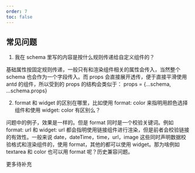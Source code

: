```yaml
---
order: 7
toc: false
---
```


## 常见问题

1. 我在 schema 里写的内容是按什么规则传递给自定义组件的？

基础属性按固定规则传递，一般只有和渲染组件相关的属性会传入，当然整个 schema 也会作为一个字段传入。而 props 会直接展开透传，便于直接平滑使用 antd 的组件，所以受到的 props 的结构会类似于： props = {...schema, ...schema.props}

2. format 和 widget 的区别在哪里，比如使用 format: color 来指明用颜色选择组件和使用 widget: color 有区别么？

问题中的例子，效果是一样的。但是 format 同时是一个校验关键词。例如 format: url 和 widget: url 都会指明使用链接组件进行渲染，但是前者会校验链接的有效性。一般来说 date，dateTime，time，url，image 这些同时声明数据校验格式和渲染组件的，使用 format，其他的都可以使用 widget。那为啥例如 textarea 和 color 也可以用 format 呢？历史兼容问题。

更多待补充
